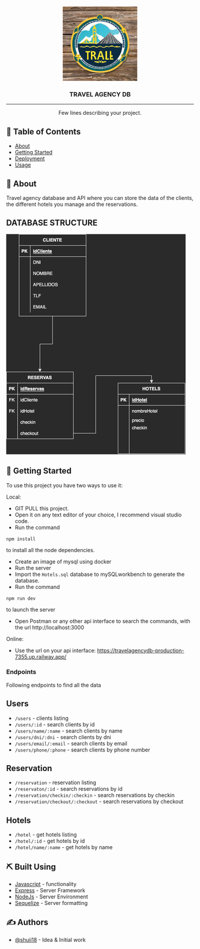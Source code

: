 <p align="center">
  <a href="" rel="noopener">
 <img width=200px height=200px src="./imgs/logo.png" alt="Project logo"></a>
</p>

<h3 align="center">TRAVEL AGENCY DB</h3>

---

<p align="center"> Few lines describing your project.
    <br> 
</p>

## 📝 Table of Contents

- [About](#about)
- [Getting Started](#getting_started)
- [Deployment](#deployment)
- [Usage](#usage)

## 🧐 About <a name = "about"></a>

Travel agency database and API where you can store the data of the clients, the different hotels you manage and the reservations.

## DATABASE STRUCTURE

<img src="./imgs/Diagrama.png">

## 🏁 Getting Started <a name = "getting_started"></a>

To use this project you have two ways to use it:

Local:

- GIT PULL this project.
- Open it on any text editor of your choice, I recommend visual studio code.
- Run the command

```
npm install
```

to install all the node dependencies.

- Create an image of mysql using docker
- Run the server
- Import the `Hotels.sql` database to mySQLworkbench to generate the database.
- Run the command

```
npm run dev
```

to launch the server

- Open Postman or any other api interface to search the commands, with the url http://localhost:3000

Online:

- Use the url on your api interface: https://travelagencydb-production-7355.up.railway.app/

### Endpoints

Following endpoints to find all the data

## Users

- `/users` - clients listing
- `/users/:id` - search clients by id
- `/users/name/:name` - search clients by name
- `/users/dni/:dni` - search clients by dni
- `/users/email/:email` - search clients by email
- `/users/phone/:phone` - search clients by phone number

## Reservation

- `/reservation` - reservation listing
- `/reservaton/:id` - search reservations by id
- `/reservation/checkin/:checkin` - search reservations by checkin
- `/reservation/checkout/:checkout` - search reservations by checkout

## Hotels

- `/hotel` - get hotels listing
- `/hotel/:id` - get hotels by id
- `/hotel/name/:name` - get hotels by name

## ⛏️ Built Using <a name = "built_using"></a>

- [Javascript](https://www.mongodb.com/) - functionality
- [Express](https://expressjs.com/) - Server Framework
- [NodeJs](https://nodejs.org/en/) - Server Environment
- [Sequelize](https://sequelize.org) - Server formatting

## ✍️ Authors <a name = "authors"></a>

- [@shuii18](https://github.com/shuii18) - Idea & Initial work
